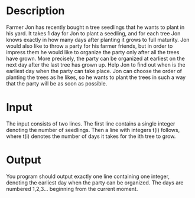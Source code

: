 # Description
Farmer Jon has recently bought n tree seedlings that he wants to plant in his yard. It takes 1 day for Jon to plant a seedling, and for each tree Jon knows exactly in how many days after planting it grows to full maturity. Jon would also like to throw a party for his farmer friends, but in order to impress them he would like to organize the party only after all the trees have grown. More precisely, the party can be organized at earliest on the next day after the last tree has grown up.
Help Jon to find out when is the earliest day when the party can take place. Jon can choose the order of planting the trees as he likes, so he wants to plant the trees in such a way that the party will be as soon as possible.

# Input
The input consists of two lines. The first line contains a single integer denoting the number of seedlings. Then a line with integers t(i) follows, where t(i) denotes the number of days it takes for the ith tree to grow.

# Output
You program should output exactly one line containing one integer, denoting the earliest day when the party can be organized. The days are numbered 1,2,3... beginning from the current moment.
